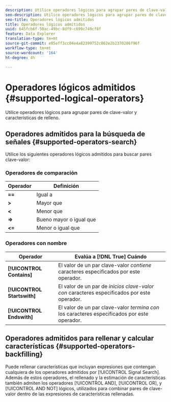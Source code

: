 ```yaml
---
description: Utilice operadores lógicos para agrupar pares de clave-valor y características de relleno.
seo-description: Utilice operadores lógicos para agrupar pares de clave-valor y características de relleno.
seo-title: Operadores lógicos admitidos
title: Operadores lógicos admitidos
uuid: 645fcb6f-50ac-49bc-8df9-c699c749cf8f
feature: Data Explorer
translation-type: tm+mt
source-git-commit: e05eff3cc04e4a82399752c862e2b2370286f96f
workflow-type: tm+mt
source-wordcount: '164'
ht-degree: 4%

---
```



# Operadores lógicos admitidos {#supported-logical-operators}

Utilice operadores lógicos para agrupar pares de clave-valor y características de relleno.

## Operadores admitidos para la búsqueda de señales {#supported-operators-search}

Utilice los siguientes operadores lógicos admitidos para buscar pares clave-valor:

### Operadores de comparación

| Operador | Definición |
|---|---|
| **==** | Igual a |
| **>** | Mayor que |
| **&lt;** | Menor que |
| **=>** | Bueno mayor o igual que |
| **&lt;=** | Menor o igual que |

### Operadores con nombre

| Operador | Evalúa a [!DNL True] Cuándo |
|---|---|
| **[!UICONTROL Contains]** | El valor de un par clave-valor *contiene* caracteres especificados por este operador. |
| **[!UICONTROL Startswith]** | El valor de un par de *inicios clave-valor con* caracteres especificados por este operador. |
| **[!UICONTROL Endswith]** | El valor de un par clave-valor *termina con* los caracteres especificados por este operador. |

## Operadores admitidos para rellenar y calcular características {#supported-operators-backfilling}

Puede rellenar características que incluyan expresiones que contengan cualquiera de los operadores admitidos por [!UICONTROL Signal Search]. Además de estos operadores, el rellenado y la estimación de características también admiten los operadores [!UICONTROL AND], [!UICONTROL OR], y [!UICONTROL AND NOT] lógicos, utilizados para combinar pares de clave-valor dentro de las expresiones de características rellenadas.